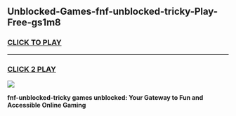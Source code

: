 
## Unblocked-Games-fnf-unblocked-tricky-Play-Free-gs1m8
<h3>
<a href="https://premium76.site?title=fnf-unblocked-tricky&ref=18A1">CLICK TO PLAY</a></h3>
<hr>

<h3>
<a href="https://premium76.site?title=fnf-unblocked-tricky&ref=18A1">CLICK 2 PLAY</a>
  
</h3>

<a href="https://premium76.site?title=fnf-unblocked-tricky&ref=18A1"><img src="https://clearcache.store/games.png"></a>


**fnf-unblocked-tricky games unblocked: Your Gateway to Fun and Accessible Online Gaming**
